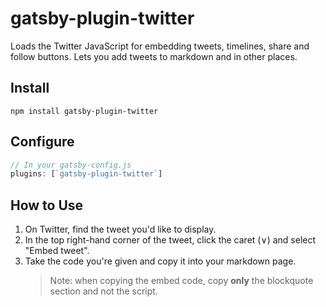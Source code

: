 # gatsby-plugin-twitter

Loads the Twitter JavaScript for embedding tweets, timelines, share and follow
buttons. Lets you add tweets to markdown and in other places.

## Install

```shell
npm install gatsby-plugin-twitter
```

## Configure

```javascript
// In your gatsby-config.js
plugins: [`gatsby-plugin-twitter`]
```

## How to Use

1. On Twitter, find the tweet you'd like to display.
2. In the top right-hand corner of the tweet, click the caret (∨) and select "Embed tweet".
3. Take the code you're given and copy it into your markdown page.
   > Note: when copying the embed code, copy **only** the blockquote section and not the script.
